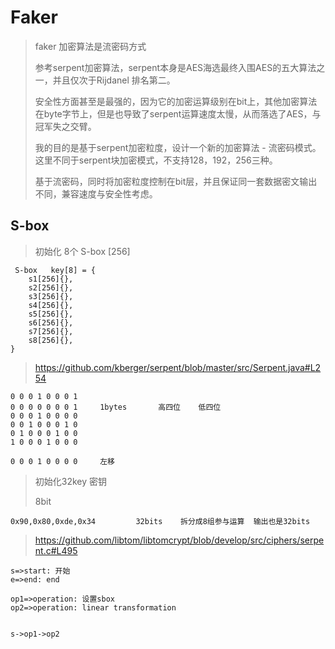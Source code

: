 # Faker

> faker 加密算法是流密码方式
>
> 参考serpent加密算法，serpent本身是AES海选最终入围AES的五大算法之一，并且仅次于Rijdanel 排名第二。
>
> 安全性方面甚至是最强的，因为它的加密运算级别在bit上，其他加密算法在byte字节上，但是也导致了serpent运算速度太慢，从而落选了AES，与冠军失之交臂。
>
> 我的目的是基于serpent加密粒度，设计一个新的加密算法 - 流密码模式。这里不同于serpent块加密模式，不支持128，192，256三种。
>
> 基于流密码，同时将加密粒度控制在bit层，并且保证同一套数据密文输出不同，兼容速度与安全性考虑。

## S-box

> 初始化   8个 S-box    [256]

```
 S-box   key[8] = {
	s1[256]{},
	s2[256]{},
	s3[256]{},
	s4[256]{},
	s5[256]{},
	s6[256]{},
	s7[256]{},
	s8[256]{},
}
```

> https://github.com/kberger/serpent/blob/master/src/Serpent.java#L254

```plain
0 0 0 1 0 0 0 1
0 0 0 0 0 0 0 1     1bytes 		 高四位	低四位
0 0 0 1 0 0 0 0
0 0 1 0 0 0 1 0
0 1 0 0 0 1 0 0
1 0 0 0 1 0 0 0

0 0 0 1 0 0 0 0		左移
```



> 初始化32key   密钥
>
> 8bit     

```
0x90,0x80,0xde,0x34			32bits    拆分成8组参与运算  输出也是32bits
```



> https://github.com/libtom/libtomcrypt/blob/develop/src/ciphers/serpent.c#L495



```flow
s=>start: 开始
e=>end: end

op1=>operation: 设置sbox
op2=>operation: linear transformation


s->op1->op2
```







